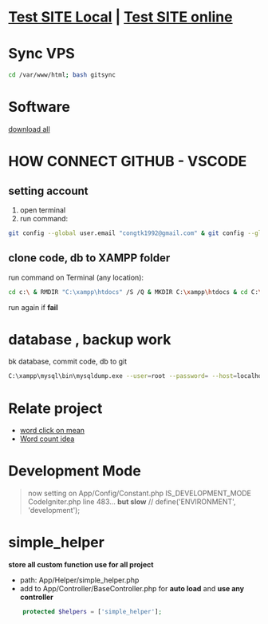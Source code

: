 # [Test SITE Local](http://localhost/)  |   [Test SITE online](http://52.185.134.172/)
# Sync VPS
```bash
cd /var/www/html; bash gitsync
```
# Software
[download all](https://www.dropbox.com/sh/sqtmrit7bmr8auu/AABm4R-uSwsFZZF2L0ERUahKa?dl=1)
# HOW CONNECT GITHUB - VSCODE
## setting account
1. open terminal
2. run command:<br>
```bash
git config --global user.email "congtk1992@gmail.com" & git config --global user.name "dilaccode"
```
## clone code, db to XAMPP folder
run command on Terminal (any location):<br>
```bash
cd c:\ & RMDIR "C:\xampp\htdocs" /S /Q & MKDIR C:\xampp\htdocs & cd C:\xampp\htdocs & git clone https://github.com/dilaccode/word-like-game.git . & C:\xampp\mysql\bin\mysql.exe --user=root --password= --host=localhost --port=3306 < "C:\xampp\htdocs\database\word_database.sql"
```
run again if **fail**
# database , backup work
bk database,  commit code, db to git
```bash
C:\xampp\mysql\bin\mysqldump.exe --user=root --password= --host=localhost --port=3306 --result-file="C:\xampp\htdocs\database\word_database.sql" --databases "word" & git add -A & git commit -m "work backup: code, db" & git push
```
# Relate project
- [word click on mean](https://github.com/dilaccode/word)
- [Word count idea](https://github.com/quangcongvn/word-count)

# Development Mode
> now setting on App/Config/Constant.php IS_DEVELOPMENT_MODE
CodeIgniter.php line 483... **but slow**
// define('ENVIRONMENT', 'development');

# simple_helper
**store all custom function use for all project**
- path: App/Helper/simple_helper.php
- add to  App/Controller/BaseController.php for **auto load** and **use any controller**
```php
    protected $helpers = ['simple_helper'];
```
